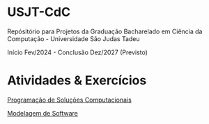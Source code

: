 # USJT-CdC
Repósitório para Projetos da Graduação Bacharelado em Ciência da Computação - Universidade São Judas Tadeu

Início Fev/2024 - Conclusão Dez/2027 (Previsto)

# Atividades & Exercícios 

[Programação de Soluções Computacionais](https://github.com/LeoMSgit/USJT---CdC/tree/Programa%C3%A7%C3%A3o-de-Solu%C3%A7%C3%B5es-Computacionais)

[Modelagem de Software](https://github.com/LeoMSgit/USJT---CdC/tree/Modelagem-de-Software)
